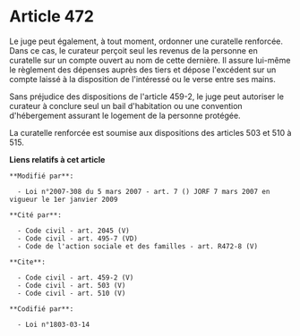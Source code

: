# Article 472

Le juge peut également, à tout moment, ordonner une curatelle renforcée. Dans ce cas, le curateur perçoit seul les revenus de
la personne en curatelle sur un compte ouvert au nom de cette dernière. Il assure lui-même le règlement des dépenses auprès
des tiers et dépose l'excédent sur un compte laissé à la disposition de l'intéressé ou le verse entre ses mains. 

Sans préjudice des dispositions de l'article 459-2, le juge peut autoriser le curateur à conclure seul un bail d'habitation
ou une convention d'hébergement assurant le logement de la personne protégée. 

La curatelle renforcée est soumise aux dispositions des articles 503 et 510 à 515.

**Liens relatifs à cet article**

	**Modifié par**:

	  - Loi n°2007-308 du 5 mars 2007 - art. 7 () JORF 7 mars 2007 en vigueur le 1er janvier 2009

	**Cité par**:

	  - Code civil - art. 2045 (V)
	  - Code civil - art. 495-7 (VD)
	  - Code de l'action sociale et des familles - art. R472-8 (V)

	**Cite**:

	  - Code civil - art. 459-2 (V)
	  - Code civil - art. 503 (V)
	  - Code civil - art. 510 (V)

	**Codifié par**:

	  - Loi n°1803-03-14
